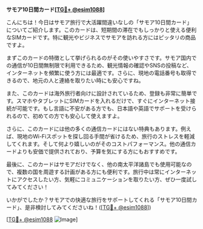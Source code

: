 **サモア10日間カード[[TG💪+ @esim1088](https://t.me/s/esim1088)]**

こんにちは！今日はサモア旅行で大活躍間違いなしの「サモア10日間カード」についてご紹介します。このカードは、短期間の滞在でもしっかりと使える便利なSIMカードです。特に観光やビジネスでサモアを訪れる方にはピッタリの商品ですよ。

まずこのカードの特徴として挙げられるのがその使いやすさです。サモア国内での通信が10日間無制限で利用できるため、観光情報の確認やSNSの投稿など、インターネットを頻繁に使う方には最適です。さらに、現地の電話番号も取得できるので、地元の人と連絡を取りたい時にも安心ですね。

また、このカードは海外旅行者向けに設計されているため、登録も非常に簡単です。スマホやタブレットにSIMカードを入れるだけで、すぐにインターネット接続が可能です。もし言語に不安がある方でも、日本語や英語でサポートを受けられるので、初めての方でも安心して使えますよ。

さらに、このカードには他の多くの通信カードにはない特典もあります。例えば、現地のWi-Fiスポットを探し回る手間が省けるため、旅行のストレスを軽減してくれます。そして何より嬉しいのがそのコストパフォーマンス。他の通信カードよりも安価で提供されており、予算を気にする方にもおすすめです。

最後に、このカードはサモアだけでなく、他の南太平洋諸島でも使用可能なので、複数の国を周遊する計画がある方にも便利です。旅行中は常にインターネットにアクセスしたい方、気軽にコミュニケーションを取りたい方、ぜひ一度試してみてください！

いかがでしたか？サモアでの快適な旅行をサポートしてくれる「サモア10日間カード」、是非検討してみてくださいね！([[TG💪+ @esim1088](https://t.me/s/esim1088)])

[[TG💪+ @esim1088](https://t.me/s/esim1088) ![Image](https://i.postimg.cc/Y0z9fWf4/image.png)]